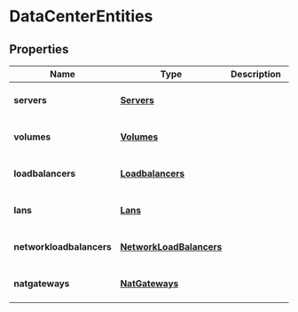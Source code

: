 # DataCenterEntities

## Properties
| Name | Type | Description | Notes |
| ------------ | ------------- | ------------- | ------------- |
| **servers** | [**Servers**](Servers.md) |  | [optional] [default to undefined] |
| **volumes** | [**Volumes**](Volumes.md) |  | [optional] [default to undefined] |
| **loadbalancers** | [**Loadbalancers**](Loadbalancers.md) |  | [optional] [default to undefined] |
| **lans** | [**Lans**](Lans.md) |  | [optional] [default to undefined] |
| **networkloadbalancers** | [**NetworkLoadBalancers**](NetworkLoadBalancers.md) |  | [optional] [default to undefined] |
| **natgateways** | [**NatGateways**](NatGateways.md) |  | [optional] [default to undefined] |


